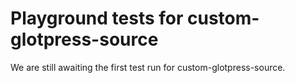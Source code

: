 # Playground tests for custom-glotpress-source
We are still awaiting the first test run for custom-glotpress-source.
